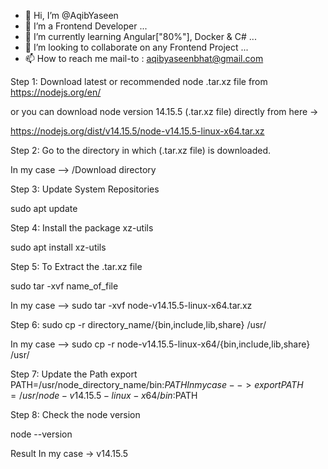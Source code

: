 - 👋 Hi, I’m @AqibYaseen
- 👀 I’m a Frontend Developer ...
- 🌱 I’m currently learning Angular["80%"], Docker & C# ...
- 💞️ I’m looking to collaborate on any Frontend Project ...
- 📫 How to reach me mail-to : aqibyaseenbhat@gmail.com


Step 1: Download latest or recommended node .tar.xz file from https://nodejs.org/en/

or you can download node version 14.15.5 (.tar.xz file) directly from here ->

https://nodejs.org/dist/v14.15.5/node-v14.15.5-linux-x64.tar.xz

Step 2: Go to the directory in which (.tar.xz file) is downloaded.

In my case --> /Download directory

Step 3: Update System Repositories

sudo apt update

Step 4: Install the package xz-utils

sudo apt install xz-utils

Step 5: To Extract the .tar.xz file

sudo tar -xvf name_of_file

In my case --> sudo tar -xvf node-v14.15.5-linux-x64.tar.xz

Step 6: sudo cp -r directory_name/{bin,include,lib,share} /usr/

In my case --> sudo cp -r node-v14.15.5-linux-x64/{bin,include,lib,share} /usr/

Step 7: Update the Path export PATH=/usr/node_directory_name/bin:$PATH
In my case --> export PATH=/usr/node-v14.15.5-linux-x64/bin:$PATH

Step 8: Check the node version

node --version

Result In my case -> v14.15.5


<!---
AqibYaseen/AqibYaseen is a ✨ special ✨ repository because its `README.md` (this file) appears on your GitHub profile.
You can click the Preview link to take a look at your changes.
--->
